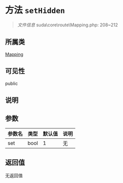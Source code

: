 # 方法 `setHidden`

> *文件信息* suda\core\route\Mapping.php: 208~212

## 所属类 

[Mapping](../Mapping.md)

## 可见性

public

## 说明



## 参数


| 参数名 | 类型 | 默认值 | 说明 |
|--------|-----|-------|-------|
| set |  bool | 1 | 无 |



## 返回值

无返回值
